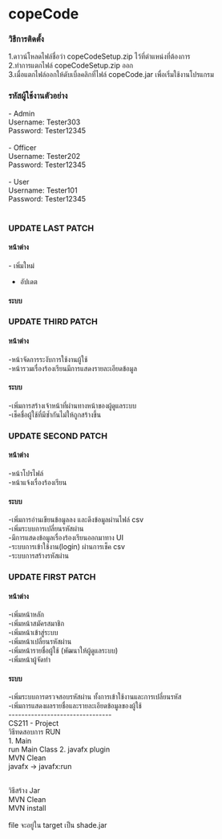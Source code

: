 <h1>copeCode</h1>
<h3>วิธีการติดตั้ง</h3>
1.ดาวน์โหลดไฟล์ชื่อว่า copeCodeSetup.zip ไว้ที่ตำแหน่งที่ต้องการ<br>
2.ทำการแตกไฟล์ copeCodeSetup.zip ออก<br>
3.เมื่อแตกไฟล์ออกให้ดับเบิ้ลคลิกที่ไฟล์ copeCode.jar เพื่อเริ่มใช้งานโปรแกรม<br>

<h3>รหัสผู้ใช้งานตัวอย่าง</h3>
- Admin<br>
Username: Tester303<br>
Password: Tester12345<br><br>
- Officer<br>
Username: Tester202<br> Password: Tester12345<br><br>
- User<br>
Username: Tester101<br> Password: Tester12345<br><br>

<h3>UPDATE LAST PATCH</h3>

<h4>หน้าต่าง</h4>
- เพิ่มใหม่<br>


- อัปเดต<br>

<h4>ระบบ</h4>


<h3>UPDATE THIRD PATCH</h3>
<h4>หน้าต่าง</h4>
-หน้าจัดการระงับการใช้งานผู้ใช้<br>
-หน้ารวมเรื่องร้องเรียนมีการแสดงรายละเอียดข้อมูล<br>

<h4>ระบบ</h4>
-เพิ่มการสร้างเจ้าหน้าที่ผ่านทางหน้าของผู้ดูแลระบบ<br>
-เช็คชื่อผู้ใช้ที่มีซ้ำกันไม่ให้ถูกสร้างขึ้น<br>

<h3>UPDATE SECOND PATCH</h3>
<h4>หน้าต่าง</h4>
-หน้าโปรไฟล์<br>
-หน้าแจ้งเรื่องร้องเรียน<br>

<h4>ระบบ</h4>
-เพิ่มการอ่านเขียนข้อมูลลง และดึงข้อมูลผ่านไฟล์ csv<br>
-เพิ่มระบบการเปลี่ยนรหัสผ่าน<br>
-มีการแสดงข้อมูลเรื่องร้องเรียนออกมาทาง UI<br>
-ระบบการเข้าใช้งาน(login) ผ่านการเช็ค csv<br>
-ระบบการสร้างรหัสผ่าน<br>

<h3>UPDATE FIRST PATCH</h3>
<h4>หน้าต่าง</h4>
-เพิ่มหน้าหลัก<br>
-เพิ่มหน้าสมัครสมาชิก<br>
-เพิ่มหน้าเข้าสู่ระบบ<br>
-เพิ่มหน้าเปลี่ยนรหัสผ่าน<br>
-เพิ่มหน้ารายชื่อผู้ใช้ (พัฒนาให้ผู้ดูแลระบบ)<br>
-เพิ่มหน้าผู้จัดทำ<br>
<h4>ระบบ</h4>
-เพิ่มระบบการตรวจสอบรหัสผ่าน ทั้งการเข้าใช้งานและการเปลี่ยนรหัส<br>
-เพิ่มการแสดงผลรายชื่อและรายละเอียดข้อมูลของผู้ใช้<br>
--------------------------------<br>
CS211 - Project<br>
วิธีทดสอบการ RUN<br>
1. Main <br>
run Main Class
2. javafx plugin<br>
MVN Clean<br>
javafx -> javafx:run<br><br>

วิธีสร้าง Jar<br>
MVN Clean<br>
MVN install<br><br>
file จะอยู่ใน target เป็น shade.jar 



